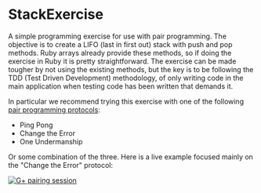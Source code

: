 StackExercise
=============

A simple programming exercise for use with pair programming.  The objective is to create a LIFO (last in first out) stack with push and pop methods.  Ruby arrays already provide these methods, so if doing the exercise in Ruby it is pretty straightforward.  The exercise can be made tougher by not using the existing methods, but the key is to be following the TDD (Test Driven Development) methodology, of only writing code in the main application when testing code has been written that demands it.

In particular we recommend trying this exercise with one of the following [pair programming protocols](http://www.agileventures.org/remote-pair-programming/pair-programming-protocols):

* Ping Pong
* Change the Error
* One Undermanship

Or some combination of the three.  Here is a live example focused mainly on the "Change the Error" protocol:

[![G+ pairing session](https://i1.ytimg.com/vi/cosJuCaxEpo/0.jpg?time=1385984846746)](https://www.youtube.com/watch?v=cosJuCaxEpo)
